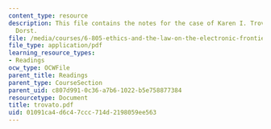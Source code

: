 ```yaml
---
content_type: resource
description: This file contains the notes for the case of Karen I. Trovato and Leendert
  Dorst.
file: /media/courses/6-805-ethics-and-the-law-on-the-electronic-frontier-fall-2005/01091ca4d6c47ccc714d2198059ee563_trovato.pdf
file_type: application/pdf
learning_resource_types:
- Readings
ocw_type: OCWFile
parent_title: Readings
parent_type: CourseSection
parent_uid: c807d991-0c36-a7b6-1022-b5e758877384
resourcetype: Document
title: trovato.pdf
uid: 01091ca4-d6c4-7ccc-714d-2198059ee563
---
```

